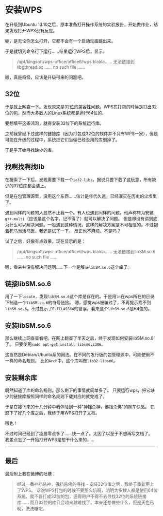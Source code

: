 安装WPS
=====

在升级到Ubuntu 13.10之后，原本准备打开操作系统的实验报告，开始做作业，结果发现打开WPS没有反应。

呃，是无论你怎么打开，它都不会有一个启动动画跳出来。

于是就切到命令行下运行……结果运行WPS后，显示:
> /opt/kingsoft/wps-office/office6/wps blabla…… 无法链接到libgthread.so …… no such file ……

嗯，真是奇怪，应该是升级带来的问题吧。

32位
-----

于是就上网查一下。发现原来是32位的兼容性问题。WPS在打包的时候是打出32位的包，然而大多数人的Linux系统都是运行64位的。

要想填平这条鸿沟，就得安装32位下的系统运行库。

之前我曾经下过这样的链接库（因为打包成32位的软件并不只有WPS一家），但是可能在升级的过程中，系统把它们当做已经没用的库删掉了。

于是乎开始寻找缺少的库。

找啊找啊找lib
-----

在搜索了一下后，发现需要下载一个`ia32-libs`，据说只要下载了这玩意，所有缺少的32位库都会装上。

但是在包管理源里，没用这个东西……估计是年代久远，已经泯灭在历史的尘埃里了。

遇到同样的问题的人显然不止我一个。有人也遇到同样的问题，他声称转为安装`g++-multi`（应该是这个名字，记不得了）就可以解决了问题。
但是却没有讲到底为什么可以解决问题。一般遇到这种情况，这样的解决方案是不可相信的。不过抱着死马当活马医，我还是试了一下。
反正也不麻烦，不是吗？

试了之后，好像有点效果，现在显示的是：
> /opt/kingsoft/wps-office/office6/wps blabla…… 无法链接到libSM.so.6 …… no such file ……

嗯，看来并没有解决问题啊……下一个是解决`libSM.so.6`这个库了。

链接libSM.so.6
-----

用了一下`locate`，发现`libSM.so.6`这个库是存在的。于是用`ln`在wps所在的目录下制造一个`libSM.so.6`的符号链接。
嗯，感觉wps被骗过了，不再提示找不到`libSM.so.6`。不过显示了`ELFCLASS64`的错误，看来这个`libSM.so.6`是64位的。

安装libSM.so.6
-----

那么继续上网查查看吧。在网上翻查了半天之后，终于发现如何安装libSM.so.6了。
只要使用`sudo apt-get install libsm6:i386`。

这当然是Debian/Ubuntu系的用法。在不同的发行版的包管理源中，可能使用不一样的命名规则。
比如`Arch`中，这个库叫做`lib32-libsm6`。

安装剩余库
-----

既然知道了库的命名规则，那么剩下的事情就简单多了。
只要运行wps，把它缺少的链接库按照同样的命名规则下载对应的就完成了。

于是在接下来的十几分钟中我体验到一种"神挡杀神，佛挡杀佛"的飙车快感。
在怒下了好几个库之后，我终于用WPS打开了文档。

哦也！

不过时间已经到了凌晨零点多了……快一点了。太困了以至于不想再写文档了。
我差点忘了一开始打开WPS是想干什么来的……

_____

最后
-----

最后附上我在微博的吐槽：

>经过一番神挡杀神，佛挡杀佛的寻找 - 安装32位库之后，我终于重新用上了WPS。
>话说WPS打包的时候不要那么坑啊，明明大多数人都是使用64位系统，就不要打成32位的包，逼得用户不得不去寻找32位的系统链接库……
>而且32位的库只会越来越难找了。本来还想做些什么，但是天色已晚，洗洗睡吧。


